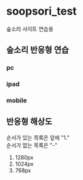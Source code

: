 # soopsori_test
숲소리 사이트 연습용

## 숲소리 반응형 연습
### pc
### ipad
### mobile

## 반응형 해상도
순서가 있는 목록은 앞에 "1."  <br/> 순서가 없는 목록은 "-"
1. 1280px
1. 1024px
1. 768px
